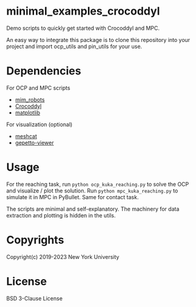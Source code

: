 # minimal_examples_crocoddyl
Demo scripts to quickly get started with Crocoddyl and MPC. 

An easy way to integrate this package is to clone this repository into your project and import ocp_utils and pin_utils for your use. 


# Dependencies
For OCP and MPC scripts
- [mim_robots](https://github.com/machines-in-motion/mim_robots)
- [Crocoddyl](https://github.com/loco-3d/crocoddyl) 
- [matplotlib](https://matplotlib.org/)

For visualization (optional)
- [meshcat](https://github.com/meshcat-dev/meshcat) 
- [gepetto-viewer](https://github.com/Gepetto/gepetto-viewer) 

# Usage
For the reaching task, run `python ocp_kuka_reaching.py` to solve the OCP and visualize / plot the solution. Run `python mpc_kuka_reaching.py` to simulate it in MPC in PyBullet. Same for contact task.

The scripts are minimal and self-explanatory. The machinery for data extraction and plotting is hidden in the utils. 

# Copyrights
Copyright(c) 2019-2023 New York University

# License
BSD 3-Clause License

